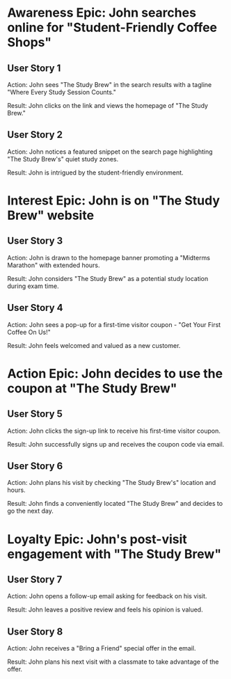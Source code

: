 # Awareness Epic: John searches online for "Student-Friendly Coffee Shops"
## User Story 1

 Action: John sees "The Study Brew" in the search results with a tagline "Where Every Study Session Counts."

 Result: John clicks on the link and views the homepage of "The Study Brew."

## User Story 2

 Action: John notices a featured snippet on the search page highlighting "The Study Brew's" quiet study zones.

 Result: John is intrigued by the student-friendly environment.

# Interest Epic: John is on "The Study Brew" website

## User Story 3

 Action: John is drawn to the homepage banner promoting a "Midterms Marathon" with extended hours.

 Result: John considers "The Study Brew" as a potential study location during exam time.

## User Story 4

 Action: John sees a pop-up for a first-time visitor coupon - "Get Your First Coffee On Us!"

 Result: John feels welcomed and valued as a new customer.

# Action Epic: John decides to use the coupon at "The Study Brew"

## User Story 5

 Action: John clicks the sign-up link to receive his first-time visitor coupon.

 Result: John successfully signs up and receives the coupon code via email.

## User Story 6

 Action: John plans his visit by checking "The Study Brew's" location and hours.

 Result: John finds a conveniently located "The Study Brew" and decides to go the next day.

# Loyalty Epic: John's post-visit engagement with "The Study Brew"

## User Story 7

 Action: John opens a follow-up email asking for feedback on his visit.

 Result: John leaves a positive review and feels his opinion is valued.

## User Story 8

 Action: John receives a "Bring a Friend" special offer in the email.
 
 Result: John plans his next visit with a classmate to take advantage of the offer.

 